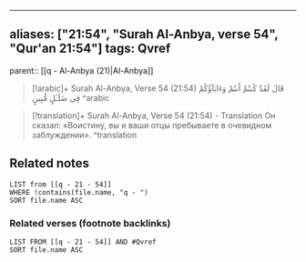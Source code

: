 
---
aliases: ["21:54", "Surah Al-Anbya, verse 54", "Qur'an 21:54"]
tags: Qvref
---

parent:: [[q - Al-Anbya (21)|Al-Anbya]]

> [!arabic]+ Surah Al-Anbya, Verse 54 (21:54)
> <span class="quran-arabic">قَالَ لَقَدْ كُنتُمْ أَنتُمْ وَءَابَآؤُكُمْ فِى ضَلَـٰلٍ مُّبِينٍ</span>
^arabic

> [!translation]+ Surah Al-Anbya, Verse 54 (21:54) - Translation
> Он сказал: «Воистину, вы и ваши отцы пребываете в очевидном заблуждении».
^translation



## Related notes
```dataview
LIST from [[q - 21 - 54]]
WHERE !contains(file.name, "q - ")
SORT file.name ASC
```

### Related verses (footnote backlinks)
```dataview
LIST FROM [[q - 21 - 54]] AND #Qvref
SORT file.name ASC
```


